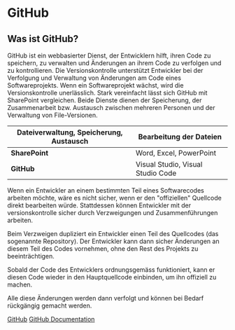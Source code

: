 # GitHub

<show-structure depth="2"/>

## Was ist GitHub?

GitHub ist ein webbasierter Dienst, der Entwicklern hilft, ihren Code zu speichern, zu verwalten und Änderungen an ihrem Code zu verfolgen und zu kontrollieren.
Die Versionskontrolle unterstützt Entwickler bei der Verfolgung und Verwaltung von Änderungen am Code eines Softwareprojekts. Wenn ein Softwareprojekt wächst, wird die Versionskontrolle unerlässlich. 
Stark vereinfacht lässt sich GitHub mit SharePoint vergleichen. Beide Dienste dienen der Speicherung, der Zusammenarbeit bzw. Austausch zwischen mehreren Personen und der Verwaltung von File-Versionen.

| Dateiverwaltung, Speicherung, Austausch | Bearbeitung der Dateien           |
|-----------------------------------------|-----------------------------------|
| **SharePoint**                          | Word, Excel, PowerPoint           |
| **GitHub**                              | Visual Studio, Visual Studio Code |

Wenn ein Entwickler an einem bestimmten Teil eines Softwarecodes arbeiten möchte, wäre es nicht sicher, wenn er den "offiziellen" Quellcode direkt bearbeiten würde. Stattdessen können Entwickler mit der versionskontrolle sicher durch Verzweigungen und Zusammenführungen arbeiten.

Beim Verzweigen dupliziert ein Entwickler einen Teil des Quellcodes (das sogenannte Repository). Der Entwickler kann dann sicher Änderungen an diesem Teil des Codes vornehmen, ohne den Rest des Projekts zu beeinträchtigen.

Sobald der Code des Entwicklers ordnungsgemäss funktioniert, kann er diesen Code wieder in den Hauptquellcode einbinden, um ihn offiziell zu machen. 

Alle diese Änderungen werden dann verfolgt und können bei Bedarf rückgängig gemacht werden. 

<seealso>
    <category ref="useful">
        <a href="https://github.com/">GitHub</a>
        <a href="https://docs.github.com/de">GitHub Documentation</a>
    </category>
</seealso>